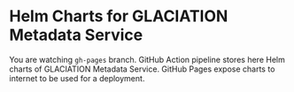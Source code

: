 # Helm Charts for GLACIATION Metadata Service

You are watching `gh-pages` branch. 
GitHub Action pipeline stores here Helm charts of GLACIATION Metadata Service.
GitHub Pages expose charts to internet to be used for a deployment.
